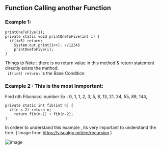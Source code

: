 ## Function Calling another Function
### Example 1:
```
printOneToFive(1);
private static void printOneToFive(int i) {
  if(i>5) return;
    System.out.print(i++); //12345
    printOneToFive(i);
}
```
Things to Note : there is no return value in this method & return statement directly exists the method.\
` if(i>5) return;` is the Base Condition

### Example 2 : This is the most Inmportant:

Find nth Fibonacci number
Ex : 0, 1, 1, 2, 3, 5, 8, 13, 21, 34, 55, 89, 144, 
```
private static int fib(int n) {
  if(n < 2) return n;
    return fib(n-1) + fib(n-2);
}
```
In ordeer to understand this example , its very important to understand the tree. ( Image from https://visualgo.net/en/recursion )

![image](https://github.com/ScriptKiddie47/SampleCode/assets/59485946/72521a26-a3cf-49f4-a624-90b75d3b894c)
